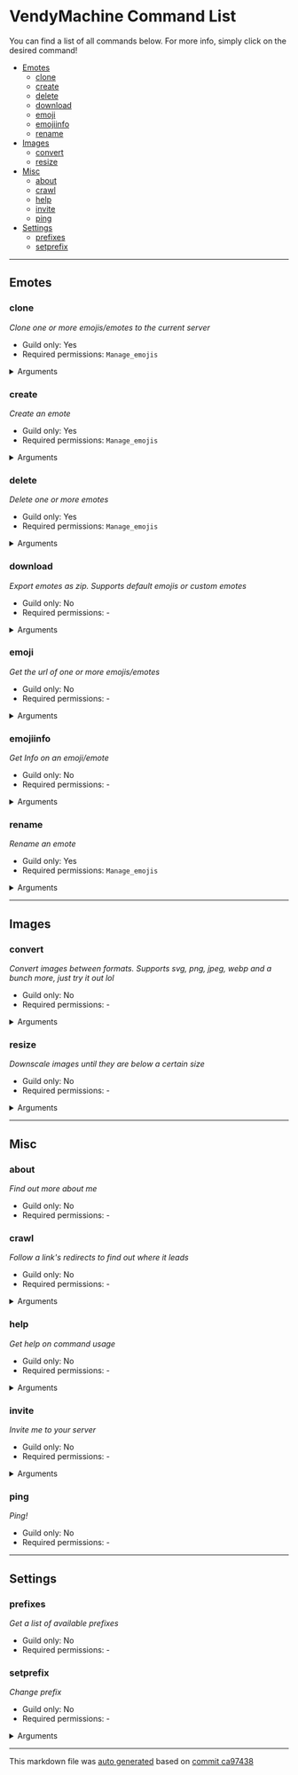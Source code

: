 # VendyMachine Command List

You can find a list of all commands below. For more info, simply click on the desired command!

- [Emotes](#Emotes)
	- [clone](#clone)
	- [create](#create)
	- [delete](#delete)
	- [download](#download)
	- [emoji](#emoji)
	- [emojiinfo](#emojiinfo)
	- [rename](#rename)
- [Images](#Images)
	- [convert](#convert)
	- [resize](#resize)
- [Misc](#Misc)
	- [about](#about)
	- [crawl](#crawl)
	- [help](#help)
	- [invite](#invite)
	- [ping](#ping)
- [Settings](#Settings)
	- [prefixes](#prefixes)
	- [setprefix](#setprefix)

___

## Emotes

### clone

*Clone one or more emojis/emotes to the current server*

- Guild only: Yes
- Required permissions: `Manage_emojis`

<details>
	<summary>Arguments</summary>

| Required |   Name  |               Type              | Description | Choices | Default |
| :------: | :-----: | :-----------------------------: | :---------: | :-----: | :-----: |
|     ✅    |  emojis | custom emotes or default emojis |      -      |    -    |    -    |
|     ✅    | boolean |                -                |      -      |    -    |         |

</details>

### create

*Create an emote*

- Guild only: Yes
- Required permissions: `Manage_emojis`

<details>
	<summary>Arguments</summary>

| Required | Name | Type | Description | Choices | Default |
| :------: | :--: | :--: | :---------: | :-----: | :-----: |
|     ✅    | name | text |  emoji name |    -    |    -    |
|     ❌    |  url |  url |  image url  |    -    |    -    |

</details>

### delete

*Delete one or more emotes*

- Guild only: Yes
- Required permissions: `Manage_emojis`

<details>
	<summary>Arguments</summary>

| Required |  Name  |      Type     | Description | Choices | Default |
| :------: | :----: | :-----------: | :---------: | :-----: | :-----: |
|     ✅    | emotes | server emotes |      -      |    -    |    -    |

</details>

### download

*Export emotes as zip. Supports default emojis or custom emotes*

- Guild only: No
- Required permissions: -

<details>
	<summary>Arguments</summary>

| Required |  Name  |               Type              |                     Description                    | Choices | Default |
| :------: | :----: | :-----------------------------: | :------------------------------------------------: | :-----: | :-----: |
|     ❌    | emotes | custom emotes or default emojis | emotes to download (defaults to all server emotes) |    -    |    -    |

</details>

### emoji

*Get the url of one or more emojis/emotes*

- Guild only: No
- Required permissions: -

<details>
	<summary>Arguments</summary>

| Required |  Name  |               Type              | Description | Choices | Default |
| :------: | :----: | :-----------------------------: | :---------: | :-----: | :-----: |
|     ✅    | emojis | custom emotes or default emojis |      -      |    -    |    -    |

</details>

### emojiinfo

*Get Info on an emoji/emote*

- Guild only: No
- Required permissions: -

<details>
	<summary>Arguments</summary>

| Required |              Name             | Type | Description | Choices | Default |
| :------: | :---------------------------: | :--: | :---------: | :-----: | :-----: |
|     ✅    | custom emote or default emoji |   -  |      -      |    -    |         |

</details>

### rename

*Rename an emote*

- Guild only: Yes
- Required permissions: `Manage_emojis`

<details>
	<summary>Arguments</summary>

| Required |     Name     | Type |  Description | Choices | Default |
| :------: | :----------: | :--: | :----------: | :-----: | :-----: |
|     ✅    | server emote |   -  |       -      |    -    |         |
|     ✅    |     name     | text | The new name |    -    |    -    |

</details>

___

## Images

### convert

*Convert images between formats. Supports svg, png, jpeg, webp and a bunch more, just try it out lol*

- Guild only: No
- Required permissions: -

<details>
	<summary>Arguments</summary>

| Required |     Name     |  Type  |  Description |     Choices     | Default |
| :------: | :----------: | :----: | :----------: | :-------------: | :-----: |
|     ❌    | outputFormat |  text  | image format | png, jpeg, webp |    -    |
|     ❌    |      url     |   url  |   image url  |        -        |    -    |
|     ❌    |     width    | number |  width in px |        -        |    -    |

</details>

### resize

*Downscale images until they are below a certain size*

- Guild only: No
- Required permissions: -

<details>
	<summary>Arguments</summary>

| Required | Name | Type |            Description           | Choices | Default |
| :------: | :--: | :--: | :------------------------------: | :-----: | :-----: |
|     ✅    | size | text | size e.g. one of 100B/10.7KB/2MB |    -    |  256KB  |
|     ❌    |  url |  url |             image url            |    -    |    -    |

</details>

___

## Misc

### about

*Find out more about me*

- Guild only: No
- Required permissions: -

### crawl

*Follow a link's redirects to find out where it leads*

- Guild only: No
- Required permissions: -

<details>
	<summary>Arguments</summary>

| Required | Name | Type | Description | Choices | Default |
| :------: | :--: | :--: | :---------: | :-----: | :-----: |
|     ✅    |  url |   -  |      -      |    -    |         |

</details>

### help

*Get help on command usage*

- Guild only: No
- Required permissions: -

<details>
	<summary>Arguments</summary>

| Required | Name | Type |       Description       | Choices | Default |
| :------: | :--: | :--: | :---------------------: | :-----: | :-----: |
|     ❌    | name | text | command name / category |    -    |    -    |

</details>

### invite

*Invite me to your server*

- Guild only: No
- Required permissions: -

<details>
	<summary>Arguments</summary>

| Required | Name | Type |        Description       | Choices | Default |
| :------: | :--: | :--: | :----------------------: | :-----: | :-----: |
|     ❌    |  id  | text | user id of bot to invite |    -    |    -    |

</details>

### ping

*Ping!*

- Guild only: No
- Required permissions: -

___

## Settings

### prefixes

*Get a list of available prefixes*

- Guild only: No
- Required permissions: -

### setprefix

*Change prefix*

- Guild only: No
- Required permissions: -

<details>
	<summary>Arguments</summary>

| Required |  Name  | Type |  Description |      Choices     | Default |
| :------: | :----: | :--: | :----------: | :--------------: | :-----: |
|     ✅    |  scope | text | prefix scope |   server, user   |    -    |
|     ✅    | action | text |       -      | add, remove, set |    -    |
|     ✅    | prefix | text |  new prefix  |         -        |    -    |

</details>

___

This markdown file was [auto generated](../scripts/gencmdmd.ts) based on [commit ca97438](https://github.com/Vendicated/VendyMachine/commit/ca974387a54da89f2f906fd3fd2821c36a00e476)